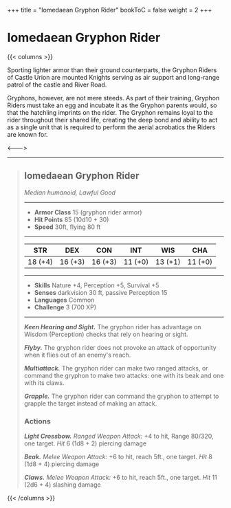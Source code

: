 +++
title = "Iomedaean Gryphon Rider"
bookToC = false
weight = 2
+++

# Iomedaean Gryphon Rider

{{< columns >}}

Sporting lighter armor than their ground counterparts, the Gryphon Riders of Castle Urion are mounted Knights serving as air support and long-range patrol of the castle and River Road.

Gryphons, however, are not mere steeds. As part of their training, Gryphon Riders must take an egg and incubate it as the Gryphon parents would, so that the hatchling imprints on the rider. The Gryphon remains loyal to the rider throughout their shared life, creating the deep bond and ability to act as a single unit that is required to perform the aerial acrobatics the Riders are known for.

<--->

<div class="phb">

___
> ## Iomedaean Gryphon Rider
>*Median humanoid, Lawful Good*
> ___
> - **Armor Class** 15 (gryphon rider armor)
> - **Hit Points** 85 (10d10 + 30)
> - **Speed** 30ft, flying 80 ft
>___
>|STR|DEX|CON|INT|WIS|CHA|
>|:---:|:---:|:---:|:---:|:---:|:---:|
>|18 (+4)|16 (+3)|16 (+3)|11 (+0)|13 (+1)|11 (+0)|
>___
> - **Skills** Nature +4, Perception +5, Survival +5
> - **Senses** darkvision 30 ft, passive Perception 15
> - **Languages** Common
> - **Challenge** 3 (700 XP)
> ___
> ***Keen Hearing and Sight.*** The gryphon rider has advantage on Wisdom (Perception) checks that rely on hearing or sight.
>
> ***Flyby.*** The gryphon rider does not provoke an attack of opportunity when it flies out of an enemy's reach.
>
> ***Multiattack.*** The gryphon rider can make two ranged attacks, or command the gryphon to make two attacks: one with its beak and one with its claws.
>
> ***Grapple.*** The gryphon rider can command the gryphon to attempt to grapple the target instead of making an attack.
> ### Actions
> ***Light Crossbow.*** *Ranged Weapon Attack:* +4 to hit, Range 80/320, one target. *Hit* 6 (1d8 + 2) piercing damage
>
> ***Beak.*** *Melee Weapon Attack:* +6 to hit, reach 5ft., one target. *Hit* 8 (1d8 + 4) piercing damage
>
> ***Claws.*** *Melee Weapon Attack:* +6 to hit, reach 5ft., one target. *Hit* 11 (2d6 + 4) slashing damage

</div>
{{< /columns >}}
